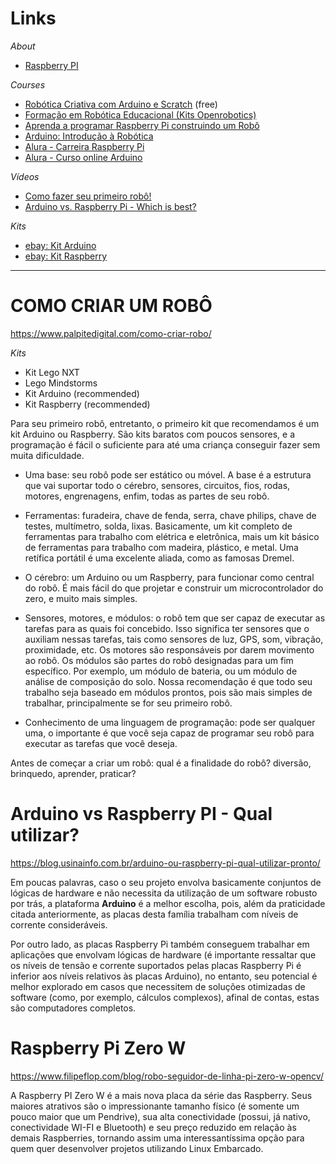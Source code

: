 # Links

*About*

- [Raspberry PI](https://pt.wikipedia.org/wiki/Raspberry_Pi)

*Courses*

- [Robótica Criativa com Arduino e Scratch](https://www.udemy.com/roboticacriativa/) (free)
- [Formação em Robótica Educacional (Kits Openrobotics)](https://www.udemy.com/formacao-em-robotica-educacional/)
- [Aprenda a programar Raspberry Pi construindo um Robô](https://www.udemy.com/aprenda-a-programar-raspberry-pi-construindo-um-robo)
- [Arduino: Introdução à Robótica](https://www.alura.com.br/curso-online-arduino-robotica)
- [Alura - Carreira Raspberry Pi](https://www.alura.com.br/carreira-raspberry-pi)
- [Alura - Curso online Arduino](https://www.alura.com.br/curso-online-arduino)

*Vídeos*

- [Como fazer seu primeiro robô!](https://www.youtube.com/watch?time_continue=414&v=GUVGve4_7Ss)
- [Arduino vs. Raspberry Pi - Which is best? ](https://www.youtube.com/watch?v=7vhvnaWUZjE)

*Kits*

- [ebay: Kit Arduino](https://www.ebay.com/sch/i.html?&_nkw=kit+Arduino)
- [ebay: Kit Raspberry](https://www.ebay.com/sch/i.html?&_nkw=kit+Raspberry)

---

# COMO CRIAR UM ROBÔ

https://www.palpitedigital.com/como-criar-robo/


*Kits*

- Kit Lego NXT
- Lego Mindstorms
- Kit Arduino (recommended)
- Kit Raspberry (recommended)

Para seu primeiro robô, entretanto, o primeiro kit que recomendamos é um kit Arduino ou Raspberry. São kits baratos com poucos sensores, e a programação é fácil o suficiente para até uma criança conseguir fazer sem muita dificuldade.

- Uma base: seu robô pode ser estático ou móvel. A base é a estrutura que vai suportar todo o cérebro, sensores, circuitos, fios, rodas, motores, engrenagens, enfim, todas as partes de seu robô.

- Ferramentas: furadeira, chave de fenda, serra, chave philips, chave de testes, multímetro, solda, lixas. Basicamente, um kit completo de ferramentas para trabalho com elétrica e eletrônica, mais um kit básico de ferramentas para trabalho com madeira, plástico, e metal. Uma retífica portátil é uma excelente aliada, como as famosas Dremel.

- O cérebro: um Arduino ou um Raspberry, para funcionar como central do robô. É mais fácil do que projetar e construir um microcontrolador do zero, e muito mais simples.

- Sensores, motores, e módulos: o robô tem que ser capaz de executar as tarefas para as quais foi concebido. Isso significa ter sensores que o auxiliam nessas tarefas, tais como sensores de luz, GPS, som, vibração, proximidade, etc. Os  motores são responsáveis por darem movimento ao robô. Os módulos são partes do robô designadas para um fim específico. Por exemplo, um módulo de bateria, ou um módulo de análise de composição do solo. Nossa recomendação é que todo seu trabalho seja baseado em módulos prontos, pois são mais simples de trabalhar, principalmente se for seu primeiro robô.

- Conhecimento de uma linguagem de programação: pode ser qualquer uma, o importante é que você seja capaz de programar seu robô para executar as tarefas que você deseja.

Antes de começar a criar um robô: qual é a finalidade do robô? diversão, brinquedo, aprender, praticar?

# Arduino vs Raspberry PI - Qual utilizar?

https://blog.usinainfo.com.br/arduino-ou-raspberry-pi-qual-utilizar-pronto/

Em poucas palavras, caso o seu projeto envolva basicamente conjuntos de lógicas de hardware e não necessita da utilização de um software robusto por trás, a plataforma **Arduino** é a melhor escolha, pois, além da praticidade citada anteriormente, as placas desta família trabalham com níveis de corrente consideráveis.

Por outro lado, as placas Raspberry Pi também conseguem trabalhar em aplicações que envolvam lógicas de hardware (é importante ressaltar que os níveis de tensão e corrente suportados pelas placas Raspberry Pi é inferior aos níveis relativos às placas Arduino), no entanto, seu potencial é melhor explorado em casos que necessitem de soluções otimizadas de software (como, por exemplo, cálculos complexos), afinal de contas, estas são computadores completos.

# Raspberry Pi Zero W

https://www.filipeflop.com/blog/robo-seguidor-de-linha-pi-zero-w-opencv/

A Raspberry PI Zero W é a mais nova placa da série das Raspberry. Seus maiores atrativos são o impressionante tamanho físico (é somente um pouco maior que um Pendrive), sua alta conectividade (possui, já nativo, conectividade WI-FI e Bluetooth) e seu preço reduzido em relação às demais Raspberries, tornando assim uma interessantíssima opção para quem quer desenvolver projetos utilizando Linux Embarcado.
